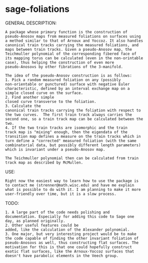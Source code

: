 sage-foliations
===============

GENERAL DESCRIPTION:

	A package whose primary function is the construction of
	pseudo-Anosov maps from measured foliations on surfaces using
	a method similar to that of Arnoux and Yoccoz. It also handles
	canonical train tracks carrying the measured foliations, and
	maps between train tracks. Given a pseudo-Anosov map, the
	Teichmuller polynomial of the corresponding fibered face of
	its mapping torus can be calculated (even in the non-orintable
	case), thus helping the construction of even more
	pseudo-Anosovs by other fibrations of the 3-manifold.

	The idea of the pseudo-Anosov construction is as follows:
	1. Pick a random measured foliation on any (possibly
	non-orientable or punctured) surface with negative Euler
	characteristic, defined by an interval exchange map on a
	simple closed curve on the surface.
	2. Find another simple
	closed curve transverse to the foliation.
	3. Calculate the
	canonical train tracks carrying the foliation with respect to
	the two curves.  The first train track always carries the
	second one, so a train track map can be calculated between the
	two.
	4. If the two train tracks are isomorphic and the train
	track map is "mixing" enough, then the eigendata of the
	transition map defines a measure on the train tracks which in
	turn define a "corrected" measured foliation (with the same
	combinatorial data, but possibly different length parameters)
	which is invariant under a pseudo-Anosov map.

	The Teichmuller polynomial then can be calculated from train
	track map as described by McMullen.

USE:

	Right now the easiest way to learn how to use the package is
	to contact me (strenner@math.wisc.edu) and have me explain
	what is possible to do with it. I am planning to make it more
	user-friendly over time, but it is a slow process.

TODO:

	1. A large part of the code needs polishing and
	documentation. Especially for adding this code to Sage one
	day, as planned originally.
	2. Other useful features could be
	added, like the calculation of the Alexander polynomial.
	3. One major, but very interesting project would be to make
	the code capable of finding the other invariant foliation of
	pseudo-Anosovs as well, thus constructing flat surfaces. The
	motivation for this is that one could hopefully construct
	exotic flat surfaces, like the Arnoux-Yoccoz surfaces that
	doesn't have parabolic elements in the Veech group.

